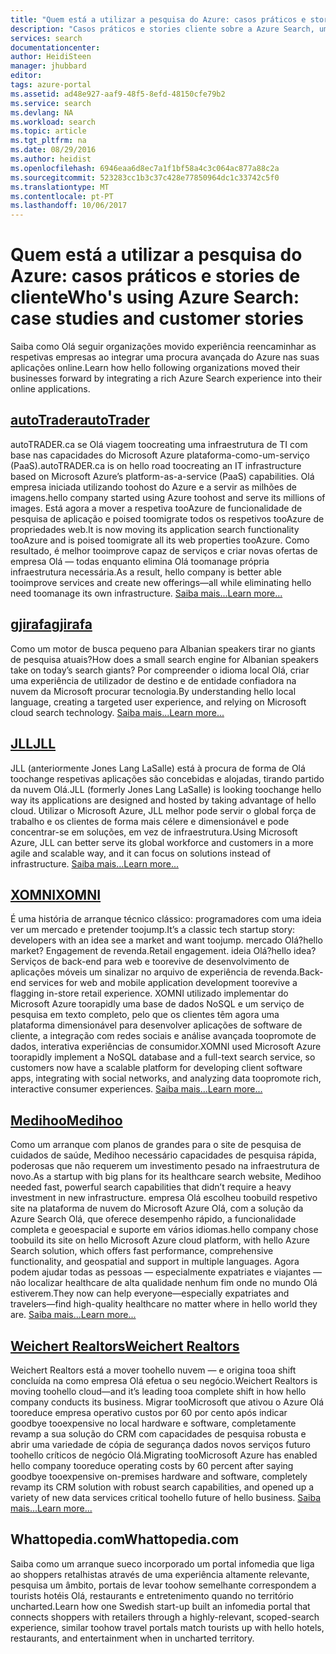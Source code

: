 ```yaml
---
title: "Quem está a utilizar a pesquisa do Azure: casos práticos e stories cliente | Microsoft Docs"
description: "Casos práticos e stories cliente sobre a Azure Search, um serviço de pesquisa em nuvem alojado no Microsoft Azure."
services: search
documentationcenter: 
author: HeidiSteen
manager: jhubbard
editor: 
tags: azure-portal
ms.assetid: ad48e927-aaf9-48f5-8efd-48150cfe79b2
ms.service: search
ms.devlang: NA
ms.workload: search
ms.topic: article
ms.tgt_pltfrm: na
ms.date: 08/29/2016
ms.author: heidist
ms.openlocfilehash: 6946eaa6d8ec7a1f1bf58a4c3c064ac877a88c2a
ms.sourcegitcommit: 523283cc1b3c37c428e77850964dc1c33742c5f0
ms.translationtype: MT
ms.contentlocale: pt-PT
ms.lasthandoff: 10/06/2017
---
```

# <a name="whos-using-azure-search-case-studies-and-customer-stories"></a><span data-ttu-id="de8a4-103">Quem está a utilizar a pesquisa do Azure: casos práticos e stories de cliente</span><span class="sxs-lookup"><span data-stu-id="de8a4-103">Who's using Azure Search: case studies and customer stories</span></span>
<span data-ttu-id="de8a4-104">Saiba como Olá seguir organizações movido experiência reencaminhar as respetivas empresas ao integrar uma procura avançada do Azure nas suas aplicações online.</span><span class="sxs-lookup"><span data-stu-id="de8a4-104">Learn how hello following organizations moved their businesses forward by integrating a rich Azure Search experience into their online applications.</span></span>

## <a name="autotraderhttpscustomersmicrosoftcompagescustomerstoryaspxrecid18596"></a>[<span data-ttu-id="de8a4-105">autoTrader</span><span class="sxs-lookup"><span data-stu-id="de8a4-105">autoTrader</span></span>](https://customers.microsoft.com/Pages/CustomerStory.aspx?recid=18596)
<span data-ttu-id="de8a4-106">autoTRADER.ca se Olá viagem toocreating uma infraestrutura de TI com base nas capacidades do Microsoft Azure plataforma-como-um-serviço (PaaS).</span><span class="sxs-lookup"><span data-stu-id="de8a4-106">autoTRADER.ca is on hello road toocreating an IT infrastructure based on Microsoft Azure’s platform-as-a-service (PaaS) capabilities.</span></span> <span data-ttu-id="de8a4-107">Olá empresa iniciada utilizando toohost do Azure e a servir as milhões de imagens.</span><span class="sxs-lookup"><span data-stu-id="de8a4-107">hello company started using Azure toohost and serve its millions of images.</span></span> <span data-ttu-id="de8a4-108">Está agora a mover a respetiva tooAzure de funcionalidade de pesquisa de aplicação e poised toomigrate todos os respetivos tooAzure de propriedades web.</span><span class="sxs-lookup"><span data-stu-id="de8a4-108">It is now moving its application search functionality tooAzure and is poised toomigrate all its web properties tooAzure.</span></span> <span data-ttu-id="de8a4-109">Como resultado, é melhor tooimprove capaz de serviços e criar novas ofertas de empresa Olá — todas enquanto elimina Olá toomanage própria infraestrutura necessária.</span><span class="sxs-lookup"><span data-stu-id="de8a4-109">As a result, hello company is better able tooimprove services and create new offerings—all while eliminating hello need toomanage its own infrastructure.</span></span> [<span data-ttu-id="de8a4-110">Saiba mais...</span><span class="sxs-lookup"><span data-stu-id="de8a4-110">Learn more...</span></span>](https://customers.microsoft.com/Pages/CustomerStory.aspx?recid=18596)

## <a name="gjirafahttpscustomersmicrosoftcompagescustomerstoryaspxrecid18633"></a>[<span data-ttu-id="de8a4-111">gjirafa</span><span class="sxs-lookup"><span data-stu-id="de8a4-111">gjirafa</span></span>](https://customers.microsoft.com/Pages/CustomerStory.aspx?recid=18633)
<span data-ttu-id="de8a4-112">Como um motor de busca pequeno para Albanian speakers tirar no giants de pesquisa atuais?</span><span class="sxs-lookup"><span data-stu-id="de8a4-112">How does a small search engine for Albanian speakers take on today’s search giants?</span></span> <span data-ttu-id="de8a4-113">Por compreender o idioma local Olá, criar uma experiência de utilizador de destino e de entidade confiadora na nuvem da Microsoft procurar tecnologia.</span><span class="sxs-lookup"><span data-stu-id="de8a4-113">By understanding hello local language, creating a targeted user experience, and relying on Microsoft cloud search technology.</span></span> [<span data-ttu-id="de8a4-114">Saiba mais...</span><span class="sxs-lookup"><span data-stu-id="de8a4-114">Learn more...</span></span>](https://customers.microsoft.com/Pages/CustomerStory.aspx?recid=18633)

## <a name="jllhttpscustomersmicrosoftcompagescustomerstoryaspxrecid18662"></a>[<span data-ttu-id="de8a4-115">JLL</span><span class="sxs-lookup"><span data-stu-id="de8a4-115">JLL</span></span>](https://customers.microsoft.com/Pages/CustomerStory.aspx?recid=18662)
<span data-ttu-id="de8a4-116">JLL (anteriormente Jones Lang LaSalle) está à procura de forma de Olá toochange respetivas aplicações são concebidas e alojadas, tirando partido da nuvem Olá.</span><span class="sxs-lookup"><span data-stu-id="de8a4-116">JLL (formerly Jones Lang LaSalle) is looking toochange hello way its applications are designed and hosted by taking advantage of hello cloud.</span></span> <span data-ttu-id="de8a4-117">Utilizar o Microsoft Azure, JLL melhor pode servir o global força de trabalho e os clientes de forma mais célere e dimensionável e pode concentrar-se em soluções, em vez de infraestrutura.</span><span class="sxs-lookup"><span data-stu-id="de8a4-117">Using Microsoft Azure, JLL can better serve its global workforce and customers in a more agile and scalable way, and it can focus on solutions instead of infrastructure.</span></span> [<span data-ttu-id="de8a4-118">Saiba mais...</span><span class="sxs-lookup"><span data-stu-id="de8a4-118">Learn more...</span></span>](https://customers.microsoft.com/Pages/CustomerStory.aspx?recid=18662)

## <a name="xomnihttpscustomersmicrosoftcompagescustomerstoryaspxrecid18667"></a>[<span data-ttu-id="de8a4-119">XOMNI</span><span class="sxs-lookup"><span data-stu-id="de8a4-119">XOMNI</span></span>](https://customers.microsoft.com/Pages/CustomerStory.aspx?recid=18667)
<span data-ttu-id="de8a4-120">É uma história de arranque técnico clássico: programadores com uma ideia ver um mercado e pretender toojump.</span><span class="sxs-lookup"><span data-stu-id="de8a4-120">It’s a classic tech startup story: developers with an idea see a market and want toojump.</span></span> <span data-ttu-id="de8a4-121">mercado Olá?</span><span class="sxs-lookup"><span data-stu-id="de8a4-121">hello market?</span></span> <span data-ttu-id="de8a4-122">Engagement de revenda.</span><span class="sxs-lookup"><span data-stu-id="de8a4-122">Retail engagement.</span></span> <span data-ttu-id="de8a4-123">ideia Olá?</span><span class="sxs-lookup"><span data-stu-id="de8a4-123">hello idea?</span></span> <span data-ttu-id="de8a4-124">Serviços de back-end para web e toorevive de desenvolvimento de aplicações móveis um sinalizar no arquivo de experiência de revenda.</span><span class="sxs-lookup"><span data-stu-id="de8a4-124">Back-end services for web and mobile application development toorevive a flagging in-store retail experience.</span></span> <span data-ttu-id="de8a4-125">XOMNI utilizado implementar do Microsoft Azure toorapidly uma base de dados NoSQL e um serviço de pesquisa em texto completo, pelo que os clientes têm agora uma plataforma dimensionável para desenvolver aplicações de software de cliente, a integração com redes sociais e análise avançada toopromote de dados, interativa experiências de consumidor.</span><span class="sxs-lookup"><span data-stu-id="de8a4-125">XOMNI used Microsoft Azure toorapidly implement a NoSQL database and a full-text search service, so customers now have a scalable platform for developing client software apps, integrating with social networks, and analyzing data toopromote rich, interactive consumer experiences.</span></span> [<span data-ttu-id="de8a4-126">Saiba mais...</span><span class="sxs-lookup"><span data-stu-id="de8a4-126">Learn more...</span></span>](https://customers.microsoft.com/Pages/CustomerStory.aspx?recid=18667)

## <a name="medihoohttpscustomersmicrosoftcompagescustomerstoryaspxrecid19540"></a>[<span data-ttu-id="de8a4-127">Medihoo</span><span class="sxs-lookup"><span data-stu-id="de8a4-127">Medihoo</span></span>](https://customers.microsoft.com/Pages/CustomerStory.aspx?recid=19540)
<span data-ttu-id="de8a4-128">Como um arranque com planos de grandes para o site de pesquisa de cuidados de saúde, Medihoo necessário capacidades de pesquisa rápida, poderosas que não requerem um investimento pesado na infraestrutura de novo.</span><span class="sxs-lookup"><span data-stu-id="de8a4-128">As a startup with big plans for its healthcare search website, Medihoo needed fast, powerful search capabilities that didn’t require a heavy investment in new infrastructure.</span></span> <span data-ttu-id="de8a4-129">empresa Olá escolheu toobuild respetivo site na plataforma de nuvem do Microsoft Azure Olá, com a solução da Azure Search Olá, que oferece desempenho rápido, a funcionalidade completa e geoespacial e suporte em vários idiomas.</span><span class="sxs-lookup"><span data-stu-id="de8a4-129">hello company chose toobuild its site on hello Microsoft Azure cloud platform, with hello Azure Search solution, which offers fast performance, comprehensive functionality, and geospatial and support in multiple languages.</span></span> <span data-ttu-id="de8a4-130">Agora podem ajudar todas as pessoas — especialmente expatriates e viajantes — não localizar healthcare de alta qualidade nenhum fim onde no mundo Olá estiverem.</span><span class="sxs-lookup"><span data-stu-id="de8a4-130">They now can help everyone—especially expatriates and travelers—find high-quality healthcare no matter where in hello world they are.</span></span> [<span data-ttu-id="de8a4-131">Saiba mais...</span><span class="sxs-lookup"><span data-stu-id="de8a4-131">Learn more...</span></span>](https://customers.microsoft.com/Pages/CustomerStory.aspx?recid=19540)

## <a name="weichert-realtorshttpscustomersmicrosoftcompagescustomerstoryaspxrecid21252"></a>[<span data-ttu-id="de8a4-132">Weichert Realtors</span><span class="sxs-lookup"><span data-stu-id="de8a4-132">Weichert Realtors</span></span>](https://customers.microsoft.com/Pages/CustomerStory.aspx?recid=21252)
<span data-ttu-id="de8a4-133">Weichert Realtors está a mover toohello nuvem — e origina tooa shift concluída na como empresa Olá efetua o seu negócio.</span><span class="sxs-lookup"><span data-stu-id="de8a4-133">Weichert Realtors is moving toohello cloud—and it’s leading tooa complete shift in how hello company conducts its business.</span></span> <span data-ttu-id="de8a4-134">Migrar tooMicrosoft que ativou o Azure Olá tooreduce empresa operativo custos por 60 por cento após indicar goodbye tooexpensive no local hardware e software, completamente revamp a sua solução do CRM com capacidades de pesquisa robusta e abrir uma variedade de cópia de segurança dados novos serviços futuro toohello críticos de negócio Olá.</span><span class="sxs-lookup"><span data-stu-id="de8a4-134">Migrating tooMicrosoft Azure has enabled hello company tooreduce operating costs by 60 percent after saying goodbye tooexpensive on-premises hardware and software, completely revamp its CRM solution with robust search capabilities, and opened up a variety of new data services critical toohello future of hello business.</span></span> [<span data-ttu-id="de8a4-135">Saiba mais...</span><span class="sxs-lookup"><span data-stu-id="de8a4-135">Learn more...</span></span>](https://customers.microsoft.com/Pages/CustomerStory.aspx?recid=21252)

## <a name="whattopediacom"></a><span data-ttu-id="de8a4-136">Whattopedia.com</span><span class="sxs-lookup"><span data-stu-id="de8a4-136">Whattopedia.com</span></span>
<span data-ttu-id="de8a4-137">Saiba como um arranque sueco incorporado um portal infomedia que liga ao shoppers retalhistas através de uma experiência altamente relevante, pesquisa um âmbito, portais de levar toohow semelhante correspondem a tourists hotéis Olá, restaurants e entretenimento quando no território uncharted.</span><span class="sxs-lookup"><span data-stu-id="de8a4-137">Learn how one Swedish start-up built an infomedia portal that connects shoppers with retailers through a highly-relevant, scoped-search experience, similar toohow travel portals match tourists up with hello hotels, restaurants, and entertainment when in uncharted territory.</span></span>

<!--Image References -- here for future reference. Had too-->
[1]: ./media/search-case-studies/autotrader_m.png
[2]: ./media/search-case-studies/gjirafa_m.png
[3]: ./media/search-case-studies/JLL_m.png
[4]: ./media/search-case-studies/medihoo_m.png
[5]: ./media/search-case-studies/weichert_m.png
[xomni]: ./media/search-case-studies/xomni_m.png
